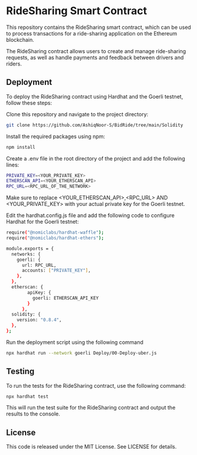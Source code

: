 # RideSharing Smart Contract

This repository contains the RideSharing smart contract, which can be used to process transactions for a ride-sharing application on the Ethereum blockchain.

The RideSharing contract allows users to create and manage ride-sharing requests, as well as handle payments and feedback between drivers and riders.


## Deployment

To deploy the RideSharing contract using Hardhat and the Goerli testnet, follow these steps:

Clone this repository and navigate to the project directory:

```bash
git clone https://github.com/AshiqNoor-S/BidRide/tree/main/Solidity
```

Install the required packages using npm:
```bash
npm install
```

Create a .env file in the root directory of the project and add the following lines:

```bash
PRIVATE_KEY=<YOUR_PRIVATE_KEY>
ETHERSCAN_API=<YOUR_ETHERSCAN_API>
RPC_URL=<RPC_URL_OF_THE_NETWORK>
```
Make sure to replace <YOUR_ETHERSCAN_API>,<RPC_URL> AND <YOUR_PRIVATE_KEY> with your actual private key for the Goerli testnet.

Edit the hardhat.config.js file and add the following code to configure Hardhat for the Goerli testnet:

```bash
require("@nomiclabs/hardhat-waffle");
require("@nomiclabs/hardhat-ethers");

module.exports = {
  networks: {
    goerli: {
      url: RPC_URL,
      accounts: ["PRIVATE_KEY"],
    },
  },
  etherscan: {
        apiKey: {
          goerli: ETHERSCAN_API_KEY
        }
      },
  solidity: {
    version: "0.8.4",
  },
};

```

Run the deployment script using the following command

```bash
npx hardhat run --network goerli Deploy/00-Deploy-uber.js
```

## Testing
To run the tests for the RideSharing contract, use the following command:

```bash
npx hardhat test
```

This will run the test suite for the RideSharing contract and output the results to the console.

## License

This code is released under the MIT License. See LICENSE for details.
